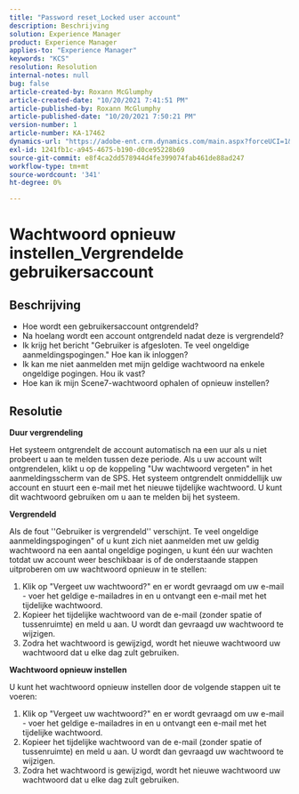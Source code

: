 ```yaml
---
title: "Password reset_Locked user account"
description: Beschrijving
solution: Experience Manager
product: Experience Manager
applies-to: "Experience Manager"
keywords: "KCS"
resolution: Resolution
internal-notes: null
bug: false
article-created-by: Roxann McGlumphy
article-created-date: "10/20/2021 7:41:51 PM"
article-published-by: Roxann McGlumphy
article-published-date: "10/20/2021 7:50:21 PM"
version-number: 1
article-number: KA-17462
dynamics-url: "https://adobe-ent.crm.dynamics.com/main.aspx?forceUCI=1&pagetype=entityrecord&etn=knowledgearticle&id=82867dbf-dd31-ec11-b6e5-000d3a5ba97a"
exl-id: 1241fb1c-a945-4675-b190-d0ce95228b69
source-git-commit: e8f4ca2dd578944d4fe399074fab461de88ad247
workflow-type: tm+mt
source-wordcount: '341'
ht-degree: 0%

---
```


# Wachtwoord opnieuw instellen_Vergrendelde gebruikersaccount

## Beschrijving


- Hoe wordt een gebruikersaccount ontgrendeld?
- Na hoelang wordt een account ontgrendeld nadat deze is vergrendeld?
- Ik krijg het bericht &quot;Gebruiker is afgesloten. Te veel ongeldige aanmeldingspogingen.&quot; Hoe kan ik inloggen?
- Ik kan me niet aanmelden met mijn geldige wachtwoord na enkele ongeldige pogingen. Hou ik vast?
- Hoe kan ik mijn Scene7-wachtwoord ophalen of opnieuw instellen?



## Resolutie


<b>Duur vergrendeling</b>

Het systeem ontgrendelt de account automatisch na een uur als u niet probeert u aan te melden tussen deze periode. Als u uw account wilt ontgrendelen, klikt u op de koppeling &quot;Uw wachtwoord vergeten&quot; in het aanmeldingsscherm van de SPS. Het systeem ontgrendelt onmiddellijk uw account en stuurt een e-mail met het nieuwe tijdelijke wachtwoord. U kunt dit wachtwoord gebruiken om u aan te melden bij het systeem.



<b>Vergrendeld</b>

Als de fout &#39;&#39;Gebruiker is vergrendeld&#39;&#39; verschijnt. Te veel ongeldige aanmeldingspogingen&quot; of u kunt zich niet aanmelden met uw geldig wachtwoord na een aantal ongeldige pogingen, u kunt één uur wachten totdat uw account weer beschikbaar is of de onderstaande stappen uitproberen om uw wachtwoord opnieuw in te stellen:
1. Klik op &quot;Vergeet uw wachtwoord?&quot; en er wordt gevraagd om uw e-mail - voer het geldige e-mailadres in en u ontvangt een e-mail met het tijdelijke wachtwoord.
2. Kopieer het tijdelijke wachtwoord van de e-mail (zonder spatie of tussenruimte) en meld u aan. U wordt dan gevraagd uw wachtwoord te wijzigen.
3. Zodra het wachtwoord is gewijzigd, wordt het nieuwe wachtwoord uw wachtwoord dat u elke dag zult gebruiken.

<b>Wachtwoord opnieuw instellen</b>

U kunt het wachtwoord opnieuw instellen door de volgende stappen uit te voeren:

1. Klik op &quot;Vergeet uw wachtwoord?&quot; en er wordt gevraagd om uw e-mail - voer het geldige e-mailadres in en u ontvangt een e-mail met het tijdelijke wachtwoord.
2. Kopieer het tijdelijke wachtwoord van de e-mail (zonder spatie of tussenruimte) en meld u aan. U wordt dan gevraagd uw wachtwoord te wijzigen.
3. Zodra het wachtwoord is gewijzigd, wordt het nieuwe wachtwoord uw wachtwoord dat u elke dag zult gebruiken.
